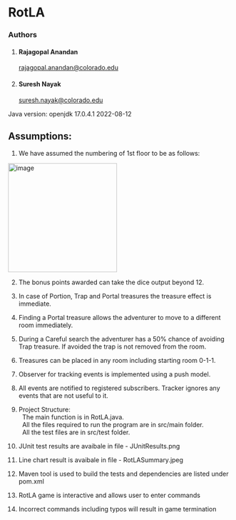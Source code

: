 # RotLA

### Authors

1. #### Rajagopal Anandan
    rajagopal.anandan@colorado.edu

1. #### Suresh Nayak 
     suresh.nayak@colorado.edu



Java version: openjdk 17.0.4.1 2022-08-12

## Assumptions:
1. We have assumed the numbering of 1st floor to be as follows:  
  <img width="244" alt="image" src="https://user-images.githubusercontent.com/42914453/192075159-9274e023-8b25-4a4c-8bc7-2ee4c3354768.png">

2. The bonus points awarded can take the dice output beyond 12.

3. In case of Portion, Trap and Portal treasures the treasure effect is immediate.
4. Finding a Portal treasure allows the adventurer to move to a different room immediately.
5. During a Careful search the adventurer has a 50% chance of avoiding Trap treasure. If avoided the trap is not removed from the room.
6. Treasures can be placed in any room including starting room 0-1-1.
7. Observer for tracking events is implemented using a push model.
8. All events are notified to registered subscribers. Tracker ignores any events that are not useful to it. 
9. Project Structure:  
  &nbsp; The main function is in RotLA.java.  
  &nbsp; All the files required to run the program are in src/main folder.  
  &nbsp; All the test files are in src/test folder.
10. JUnit test results are avaibale in file - JUnitResults.png
11. Line chart result is avaibale in file - RotLASummary.jpeg
12. Maven tool is used to build the tests and dependencies are listed under pom.xml
13. RotLA game is interactive and allows user to enter commands
14. Incorrect commands including typos will result in game termination
